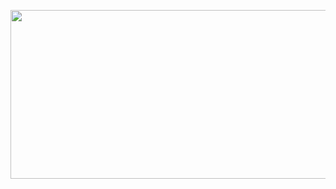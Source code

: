 <p align="center">
  <img width="1920" height="270" src="https://user-images.githubusercontent.com/66081804/228987277-e9bb6a45-85c9-4057-b4c4-910235bc557b.gif">
</p>
